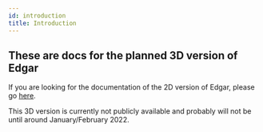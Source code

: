 ```yaml
---
id: introduction
title: Introduction
---
```


## These are docs for the planned 3D version of Edgar

If you are looking for the documentation of the 2D version of Edgar, please go [here](../introduction.md).

This 3D version is currently not publicly available and probably will not be until around January/February 2022.
